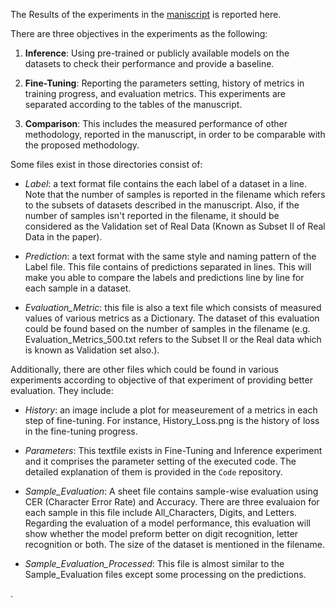 The Results of the experiments in the <a href = "">maniscript</a> is reported here.

There are three objectives in the experiments as the following:
1. __Inference__: Using pre-trained or publicly available models on the datasets to check their performance and provide a baseline.

2. __Fine-Tuning__: Reporting the parameters setting, history of metrics in training progress, and evaluation metrics. This experiments are separated according to the tables of the manuscript.

3. __Comparison__: This includes the measured performance of other methodology, reported in the manuscript, in order to be comparable with the proposed methodology.


Some files exist in those directories consist of:
- *Label*: a text format file contains the each label of a dataset in a line. Note that the number of samples is reported in the filename which refers to the subsets of datasets described in the manuscript. Also, if the number of samples isn't reported in the filename, it should be considered as the Validation set of Real Data (Known as Subset II of Real Data in the paper).

- *Prediction*: a text format with the same style and naming pattern of the Label file. This file contains of predictions separated in lines. This will make you able to compare the labels and predictions line by line for each sample in a dataset.

- *Evaluation_Metric*: this file is also a text file which consists of measured values of various metrics as a Dictionary. The dataset of this evaluation could be found based on the number of samples in the filename (e.g. Evaluation_Metrics_500.txt refers to the Subset II or the Real data which is known as Validation set also.).


Additionally, there are other files which could be found in various experiments according to objective of that experiment of providing better evaluation. They include:

- *History*: an image include a plot for measeurement of a metrics in each step of fine-tuning. For instance, History_Loss.png is the history of loss in the fine-tuning progress.

- *Parameters*: This textfile exists in Fine-Tuning and Inference experiment and it comprises the parameter setting of the executed code. The detailed explanation of them is provided in the `Code` repository.

- *Sample_Evaluation*: A sheet file contains sample-wise evaluation using CER (Character Error Rate) and Accuracy. There are three evaluaion for each sample in this file include All_Characters, Digits, and Letters. Regarding the evaluation of a model performance, this evaluation will show whether the model preform better on digit recognition, letter recognition or both. The size of the dataset is mentioned in the filename.

- *Sample_Evaluation_Processed*: This file is almost similar to the Sample_Evaluation files except some processing on the predictions. <!--As the maximum number of digits and letters in a plate of this dataset are 5 and 2 respectively, another option to interpret and evaluate predictions is to choose the first 5 digits and first 2 letters and ignore the other values; Beside providing another view for evaluation, this method will prevent the CER values over 1.0 which would happen because of longer length of text in a prediction other than a label.-->



. 
